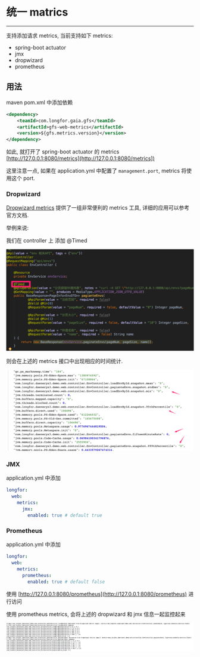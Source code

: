 # 统一 matrics

---

支持添加请求 metrics, 当前支持如下 metrics:

- spring-boot actuator
- jmx
- dropwizard 
- prometheus

## 用法

maven pom.xml 中添加依赖

```xml
<dependency>
    <teamId>com.longfor.gaia.gfs</teamId>
    <artifactId>gfs-web-metrics</artifactId>
    <version>${gfs.metrics.version}</version>
</dependency>
```

如此, 就打开了 spring-boot actuator 的 metrics [http://127.0.0.1:8080/metrics](http://127.0.0.1:8080/metrics])

这里注意一点, 如果在 application.yml 中配置了 `management.port`, metrics 将使用这个 port.

### Dropwizard

[Dropwizard metrics](https://metrics.dropwizard.io/) 提供了一组非常便利的 metrics 工具, 详细的应用可以参考官方文档.

举例来说:

我们在 controller 上 添加 @Timed

![dropwizard](imgs/dropwizard_1.png)

则会在上述的 metrics 接口中出现相应的时间统计.

![dropwizard](imgs/dropwizard_2.png)

### JMX

application.yml 中添加 

```yaml
longfor:
  web:
    metrics:
      jmx:
        enabled: true # default true
```

### Prometheus

application.yml 中添加 
```yaml
longfor:
  web:
    metrics:
      prometheus:
        enabled: true # default false
```

使用 [http://127.0.0.1:8080/prometheus](http://127.0.0.1:8080/prometheus) 进行访问

使用 prometheus metrics, 会将上述的 dropwizard 和 jmx 信息一起监控起来

![](imgs/prometheus_1.png)
